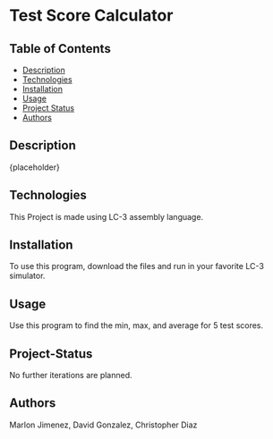 # Test Score Calculator

## Table of Contents

* [Description](#Description)
* [Technologies](#Technologies)
* [Installation](#Installation)
* [Usage](#Usage)
* [Project Status](#Project-Status)
* [Authors](#Authors)

## Description
{placeholder}

## Technologies
This Project is made using LC-3 assembly language.

## Installation
To use this program, download the files and run in your favorite LC-3 simulator.

## Usage
Use this program to find the min, max, and average for 5 test scores.

## Project-Status
No further iterations are planned.

## Authors
Marlon Jimenez, 
David Gonzalez, 
Christopher Diaz
